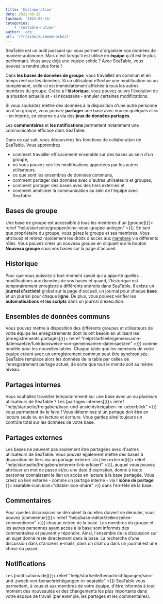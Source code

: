 ```yaml
---
title: 'Collaboration'
date: 2022-08-25
lastmod: '2023-03-15'
categories:
    - 'seatable-nutzen'
author: 'cdb'
url: '/fr/aide/zusammenarbeit'
---
```


SeaTable est un outil puissant qui vous permet d'organiser vos données de manière autonome. Mais c'est lorsqu'il est utilisé en **équipe** qu'il est le plus performant. Vous avez déjà une équipe solide ? Avec SeaTable, vous pouvez la rendre plus forte !

Dans **les bases de données de groupe**, vous travaillez en commun et en temps réel sur les données. Si un utilisateur effectue une modification ou un complément, celle-ci est immédiatement affichée à tous les autres membres du groupe. Grâce à l'**historique**, vous pouvez suivre l'évolution de la situation actuelle et - si nécessaire - annuler certaines modifications.

Si vous souhaitez mettre des données à la disposition d'une autre personne ou d'un groupe, vous pouvez **partager** une base avec eux en quelques clics - en interne, en externe ou via des **jeux de données partagés**.

Les **commentaires** et **les notifications** permettent notamment une communication efficace dans SeaTable.

Dans ce qui suit, vous découvrirez les fonctions de collaboration de SeaTable. Vous apprendrez

- comment travailler efficacement ensemble sur des bases au sein d'un groupe,
- où vous pouvez voir les modifications apportées par les autres utilisateurs,
- ce que sont les ensembles de données communs,
- comment partager des données avec d'autres utilisateurs et groupes,
- comment partager des bases avec des tiers externes et
- comment améliorer la communication au sein de l'équipe avec SeaTable.

## Bases de groupe

Une base de groupe est accessible à tous les membres d'un [groupe]({{< relref "help/startseite/gruppen/eine-neue-gruppe-anlegen" >}}). En tant que propriétaire du groupe, vous gérez le groupe et ses membres. Vous attribuez et retirez rapidement les droits d'accès aux [membres](https://seatable.io/docs/arbeiten-mit-gruppen/gruppenmitglieder-und-ihre-berechtigungen/) via différents rôles. Vous pouvez créer un nouveau groupe en cliquant sur le bouton **Nouveau groupe** sous vos bases sur la page d'accueil.

## Historique

Pour que vous puissiez à tout moment savoir qui a apporté quelles modifications aux données de vos bases et quand, l'historique est temporairement enregistré à différents endroits dans SeaTable. Il existe un **journal d'activité** global sur la page d'accueil, un journal pour chaque **base** et un journal pour chaque **ligne**. De plus, vous pouvez vérifier les **automatisations** et **les scripts** dans un journal d'exécution.

## Ensembles de données communs

Vous pouvez mettre à disposition des différents groupes et utilisateurs de votre équipe les enregistrements dont ils ont besoin en utilisant les [enregistrements partagés]({{< relref "help/startseite/gemeinsame-datensaetze/funktionsweise-von-gemeinsamen-datensaetzen" >}}) comme modèle pour les nouvelles tables. Chaque table que les membres de votre équipe créent avec un enregistrement commun peut être [synchronisée](https://seatable.io/fr/docs/gemeinsame-datensaetze/synchronisation-eines-gemeinsamen-datensatzes/). SeaTable remplace alors les données de la table par celles de l'enregistrement partagé actuel, de sorte que tout le monde soit au même niveau.

## Partages internes

Vous souhaitez travailler temporairement sur une base avec un ou plusieurs utilisateurs de SeaTable ? Les [partages internes]({{< relref "help/startseite/freigaben/base-und-ansichtsfreigaben-im-ueberblick" >}}) vous permettent de le faire ! Vous déterminez si un partage doit être en lecture seule ou en lecture et écriture. Vous gardez ainsi toujours un contrôle total sur les données de votre base.

## Partages externes

Les bases ne peuvent pas seulement être partagées avec d'autres utilisateurs de SeaTable. Vous pouvez également mettre des bases à disposition de tiers via un partage externe. Un [lien externe]({{< relref "help/startseite/freigaben/externer-link-erklaert" >}}), auquel vous pouvez attribuer un mot de passe et/ou une date d'expiration, donne à toute personne connaissant le lien un accès en lecture à la base partagée. Vous créez un lien externe - comme un partage interne - via l'**icône de partage** {{< seatable-icon icon="dtable-icon-share" >}} dans l'en-tête de la base.

## Commentaires

Pour que les discussions se déroulent là où elles doivent se dérouler, vous pouvez [commenter]({{< relref "help/base-editor/zeilen/zeilen-kommentieren" >}}) chaque entrée de la base. Les membres du groupe et les autres personnes ayant accès à la base sont informés des commentaires et peuvent y répondre. Ainsi, l'ensemble de la discussion sur un sujet donné reste directement dans la base. La recherche d'une discussion dans d'anciens e-mails, dans un chat ou dans un journal est une chose du passé.

## Notifications

Les [notifications de]({{< relref "help/startseite/benachrichtigungen/sinn-und-zweck-von-benachrichtigungen-in-seatable" >}}) SeaTable vous permettent, à vous et aux membres de votre équipe, d'être informés à tout moment des nouveautés et des changements les plus importants dans votre espace de travail (par exemple, les partages et les commentaires).
